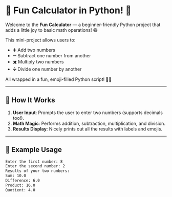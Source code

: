 # 🎉 Fun Calculator in Python! 🎉

Welcome to the **Fun Calculator** — a beginner-friendly Python project that adds a little joy to basic math operations! 😄

This mini-project allows users to:
- ➕ Add two numbers
- ➖ Subtract one number from another
- ✖️ Multiply two numbers
- ➗ Divide one number by another

All wrapped in a fun, emoji-filled Python script! 🐍✨

---

## 🚀 How It Works

1. **User Input**: Prompts the user to enter two numbers (supports decimals too!).
2. **Math Magic**: Performs addition, subtraction, multiplication, and division.
3. **Results Display**: Nicely prints out all the results with labels and emojis.

---

## 🧪 Example Usage

```bash
Enter the first number: 8
Enter the second number: 2
Results of your two numbers:
Sum: 10.0
Difference: 6.0
Product: 16.0
Quotient: 4.0
